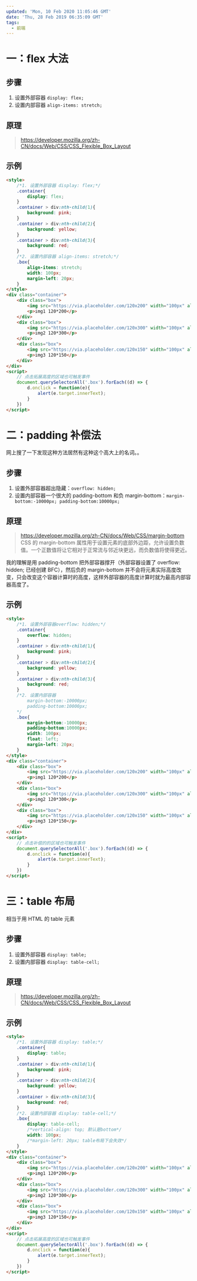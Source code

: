 ```yaml
---
updated: 'Mon, 10 Feb 2020 11:05:46 GMT'
date: 'Thu, 28 Feb 2019 06:35:09 GMT'
tags:
  - 前端
---
```


# 一：flex 大法

## 步骤

1.  设置外部容器 `display: flex;`
2.  设置内部容器 `align-items: stretch;`

## 原理

> <https://developer.mozilla.org/zh-CN/docs/Web/CSS/CSS_Flexible_Box_Layout>

## 示例

```html
<style>
    /*1. 设置外部容器 display: flex;*/
    .container{
        display: flex;
    }
    .container > div:nth-child(1){
        background: pink;
    }
    .container > div:nth-child(2){
        background: yellow;
    }
    .container > div:nth-child(3){
        background: red;
    }
    /*2. 设置内部容器 align-items: stretch;*/
    .box{
        align-items: stretch;
        width: 100px;
        margin-left: 20px;
    }
</style>
<div class="container">
    <div class="box">
        <img src="https://via.placeholder.com/120x200" width="100px" alt="">
        <p>img1 120*200</p>
    </div>
    <div class="box">
        <img src="https://via.placeholder.com/120x300" width="100px" alt="">
        <p>img2 120*300</p>
    </div>
    <div class="box">
        <img src="https://via.placeholder.com/120x150" width="100px" alt="">
        <p>img3 120*150</p>
    </div>
</div>
<script>
    // 点击拓展高度的区域也可触发事件
    document.querySelectorAll('.box').forEach((d) => {
        d.onclick = function(e){
            alert(e.target.innerText);
        }
    })
</script>
```

# 二：padding 补偿法

网上搜了一下发现这种方法居然有这种这个高大上的名词。。

## 步骤

1.  设置外部容器超出隐藏：`overflow: hidden;`
2.  设置内部容器一个很大的 padding-bottom 和负 margin-bottom：`margin-bottom:-10000px; padding-bottom:10000px;`

## 原理

> <https://developer.mozilla.org/zh-CN/docs/Web/CSS/margin-bottom>\
> CSS 的 margin-bottom 属性用于设置元素的底部外边距，允许设置负数值。一个正数值将让它相对于正常流与邻近块更远，而负数值将使得更近。

我的理解是用 padding-bottom 把外部容器撑开（外部容器设置了 overflow: hidden; 已经创建 BFC），然后负的 margin-bottom 并不会将元素实际高度改变，只会改变这个容器计算时的高度，这样外部容器的高度计算时就为最高内部容器高度了。

## 示例

```html
<style>
    /*1. 设置外部容器overflow: hidden;*/
    .container{
        overflow: hidden;
    }
    .container > div:nth-child(1){
        background: pink;
    }
    .container > div:nth-child(2){
        background: yellow;
    }
    .container > div:nth-child(3){
        background: red;
    }
    /*2. 设置内部容器
        margin-bottom:-10000px;
        padding-bottom:10000px;
    */
    .box{
        margin-bottom:-10000px;
        padding-bottom:10000px;
        width: 100px;
        float: left;
        margin-left: 20px;
    }
</style>
<div class="container">
    <div class="box">
        <img src="https://via.placeholder.com/120x200" width="100px" alt="">
        <p>img1 120*200</p>
    </div>
    <div class="box">
        <img src="https://via.placeholder.com/120x300" width="100px" alt="">
        <p>img2 120*300</p>
    </div>
    <div class="box">
        <img src="https://via.placeholder.com/120x150" width="100px" alt="">
        <p>img3 120*150</p>
    </div>
</div>
<script>
    // 点击补偿的的区域也可触发事件
    document.querySelectorAll('.box').forEach((d) => {
        d.onclick = function(e){
            alert(e.target.innerText);
        }
    })
</script>
```

# 三：table 布局

相当于用 HTML 的 table 元素

## 步骤

1.  设置外部容器 `display: table;`
2.  设置内部容器 `display: table-cell;`

## 原理

> <https://developer.mozilla.org/zh-CN/docs/Web/CSS/CSS_Flexible_Box_Layout>

## 示例

```html
<style>
    /*1. 设置外部容器 display: table;*/
    .container{
        display: table;
    }
    .container > div:nth-child(1){
        background: pink;
    }
    .container > div:nth-child(2){
        background: yellow;
    }
    .container > div:nth-child(3){
        background: red;
    }
    /*2. 设置内部容器 display: table-cell;*/
    .box{
        display: table-cell;
        /*vertical-align: top; 默认是bottom*/
        width: 100px;
        /*margin-left: 20px; table布局下会失效*/
    }
</style>
<div class="container">
    <div class="box">
        <img src="https://via.placeholder.com/120x200" width="100px" alt="">
        <p>img1 120*200</p>
    </div>
    <div class="box">
        <img src="https://via.placeholder.com/120x300" width="100px" alt="">
        <p>img2 120*300</p>
    </div>
    <div class="box">
        <img src="https://via.placeholder.com/120x150" width="100px" alt="">
        <p>img3 120*150</p>
    </div>
</div>
<script>
    // 点击拓展高度的区域也可触发事件
    document.querySelectorAll('.box').forEach((d) => {
        d.onclick = function(e){
            alert(e.target.innerText);
        }
    })
</script>
```
